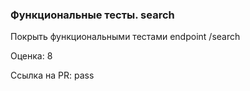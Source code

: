 ### Функциональные тесты. search

Покрыть функциональными тестами endpoint /search 

Оценка: 8

Ссылка на PR: pass
